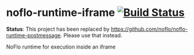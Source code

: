 # noflo-runtime-iframe [![Build Status](https://secure.travis-ci.org/noflo/noflo-runtime-iframe.png?branch=master)](http://travis-ci.org/noflo/noflo-runtime-iframe)

**Status**: This project has been replaced by <https://github.com/noflo/noflo-runtime-postmessage>. Please use that instead.

NoFlo runtime for execution inside an iframe
